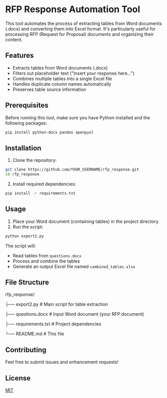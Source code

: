 # RFP Response Automation Tool

This tool automates the process of extracting tables from Word documents (.docx) and converting them into Excel format. It's particularly useful for processing RFP (Request for Proposal) documents and organizing their content.

## Features

- Extracts tables from Word documents (.docx)
- Filters out placeholder text ("Insert your response here...")
- Combines multiple tables into a single Excel file
- Handles duplicate column names automatically
- Preserves table source information

## Prerequisites

Before running this tool, make sure you have Python installed and the following packages:

```bash
pip install python-docx pandas openpyxl
```

## Installation

1. Clone the repository:
```bash
git clone https://github.com/YOUR_USERNAME/rfp_response.git
cd rfp_response
```

2. Install required dependencies:
```bash
pip install -r requirements.txt
```

## Usage

1. Place your Word document (containing tables) in the project directory
2. Run the script:
```bash
python export2.py
```

The script will:
- Read tables from `questions.docx`
- Process and combine the tables
- Generate an output Excel file named `combined_tables.xlsx`

## File Structure

rfp_response/

├── export2.py # Main script for table extraction

├── questions.docx # Input Word document (your RFP document)

├── requirements.txt # Project dependencies

└── README.md # This file

## Contributing

Feel free to submit issues and enhancement requests!

## License

[MIT](https://choosealicense.com/licenses/mit/)
